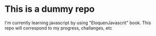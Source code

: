 # This is a  dummy repo

I'm currently learning javascript by using "EloquenJavascrit" book. This repo will correspond to my progress, challanges, etc
